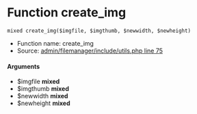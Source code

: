Function create_img
===========================





    mixed create_img($imgfile, $imgthumb, $newwidth, $newheight)

* Function name: create_img
* Source: [admin/filemanager/include/utils.php line 75](https://github.com/PrestaShop/PrestaShop/blob/1.6.1.1/admin/filemanager/include/utils.php#L75)

#### Arguments
* $imgfile **mixed**
* $imgthumb **mixed**
* $newwidth **mixed**
* $newheight **mixed**


